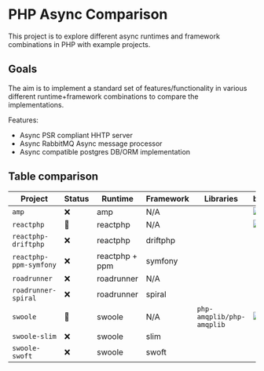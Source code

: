 # PHP Async Comparison

This project is to explore different async runtimes and framework combinations in PHP with example projects.

## Goals

The aim is to implement a standard set of features/functionality in various different runtime+framework combinations to compare the implementations.

Features:

- Async PSR compliant HHTP server
- Async RabbitMQ Async message processor
- Async compatible postgres DB/ORM implementation

## Table comparison

| Project                | Status | Runtime        | Framework | Libraries                 | badges                                                                                                                                                                                                                                                                                                           |
|------------------------|--------|----------------|-----------|---------------------------|------------------------------------------------------------------------------------------------------------------------------------------------------------------------------------------------------------------------------------------------------------------------------------------------------------------|
| `amp`                  | ❌      | amp            | N/A       |                           | ![](https://img.shields.io/endpoint?url=https://gist.githubusercontent.com/pseudo-su/7cc457b63114c8042d88652573411bed/raw/amp-project-tests.json) ![](https://img.shields.io/endpoint?url=https://gist.githubusercontent.com/pseudo-su/7cc457b63114c8042d88652573411bed/raw/amp-acceptance-tests.json)           |
| `reactphp`             | 🚧     | reactphp       | N/A       |                           | ![](https://img.shields.io/endpoint?url=https://gist.githubusercontent.com/pseudo-su/7cc457b63114c8042d88652573411bed/raw/reactphp-project-tests.json) ![](https://img.shields.io/endpoint?url=https://gist.githubusercontent.com/pseudo-su/7cc457b63114c8042d88652573411bed/raw/reactphp-acceptance-tests.json) |
| `reactphp-driftphp`    | ❌      | reactphp       | driftphp  |                           |                                                                                                                                                                                                                                                                                                                  |
| `reactphp-ppm-symfony` | ❌      | reactphp + ppm | symfony   |                           |                                                                                                                                                                                                                                                                                                                  |
| `roadrunner`           | ❌      | roadrunner     | N/A       |                           |                                                                                                                                                                                                                                                                                                                  |
| `roadrunner-spiral`    | ❌      | roadrunner     | spiral    |                           |                                                                                                                                                                                                                                                                                                                  |
| `swoole`               | 🚧     | swoole         | N/A       | `php-amqplib/php-amqplib` | ![](https://img.shields.io/endpoint?url=https://gist.githubusercontent.com/pseudo-su/7cc457b63114c8042d88652573411bed/raw/swoole-project-tests.json) ![](https://img.shields.io/endpoint?url=https://gist.githubusercontent.com/pseudo-su/7cc457b63114c8042d88652573411bed/raw/swoole-acceptance-tests.json)     |
| `swoole-slim`          | ❌      | swoole         | slim      |                           |                                                                                                                                                                                                                                                                                                                  |
| `swoole-swoft`         | ❌      | swoole         | swoft     |                           |                                                                                                                                                                                                                                                                                                                  |
